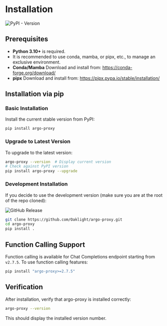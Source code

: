 # Installation

![PyPI - Version](https://img.shields.io/pypi/v/argo-proxy)

## Prerequisites

- **Python 3.10+** is required.
- It is recommended to use conda, mamba, or pipx, etc., to manage an exclusive environment.
- **Conda/Mamba** Download and install from: <https://conda-forge.org/download/>
- **pipx** Download and install from: <https://pipx.pypa.io/stable/installation/>

## Installation via pip

### Basic Installation

Install the current stable version from PyPI:

```bash
pip install argo-proxy
```

### Upgrade to Latest Version

To upgrade to the latest version:

```bash
argo-proxy --version  # Display current version
# Check against PyPI version
pip install argo-proxy --upgrade
```

### Development Installation

If you decide to use the development version (make sure you are at the root of the repo cloned):

![GitHub Release](https://img.shields.io/github/v/release/Oaklight/argo-proxy)

```bash
git clone https://github.com/Oaklight/argo-proxy.git
cd argo-proxy
pip install .
```

## Function Calling Support

Function calling is available for Chat Completions endpoint starting from `v2.7.5`. To use function calling features:

```bash
pip install "argo-proxy>=2.7.5"
```

## Verification

After installation, verify that argo-proxy is installed correctly:

```bash
argo-proxy --version
```

This should display the installed version number.
